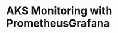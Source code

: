 # AKS Monitoring with PrometheusGrafana                                                                              
